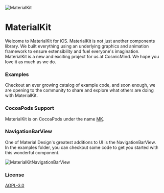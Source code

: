 ![MaterialKit](http://www.cosmicmind.io/MK/MaterialKit.png)

# MaterialKit

Welcome to MaterialKit for iOS. MaterialKit is not just another components library. We built everything using an underlying graphics and animation framework to ensure extensibility and fuel everyone's imagination. MaterialKit is a new and exciting project for us at CosmicMind. We hope you love it as much as we do.

### Examples

Checkout an ever growing catalog of example code, and soon enough, we are opening to the community to share and explore what others are doing with MaterialKit.

### CocoaPods Support

MaterialKit is on CocoaPods under the name [MK](https://cocoapods.org/?q=MK).

### NavigationBarView

One of Material Design's greatest additions to UI is the NavigationBarView. In the examples folder, you can checkout some code to get you started with this wonderful component. 

![MaterialKitNavigationBarView](http://www.materialkit.io/github/MaterialKitNavigationBarView.gif)

### License

[AGPL-3.0](http://choosealicense.com/licenses/agpl-3.0/)
